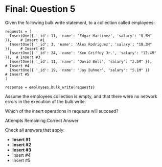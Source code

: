 # Final: Question 5

Given the following bulk write statement, to a collection called employees:

```
requests = [
  InsertOne({ '_id': 11, 'name': 'Edgar Martinez', 'salary': "8.5M" }),    # Insert #1
  InsertOne({ '_id': 3, 'name': 'Alex Rodriguez', 'salary': "18.3M" }),    # Insert #2
  InsertOne({ '_id': 24, 'name': 'Ken Griffey Jr.', 'salary': "12.4M" }),  # Insert #3
  InsertOne({ '_id': 11, 'name': 'David Bell', 'salary': "2.5M" }),        # Insert #4
  InsertOne({ '_id': 19, 'name': 'Jay Buhner', 'salary': "5.1M" })         # Insert #5
]

response = employees.bulk_write(requests)
```

Assume the employees collection is empty, and that there were no network errors in the execution of the bulk write.

Which of the insert operations in requests will succeed?

Attempts Remaining:Correct Answer

Check all answers that apply:

- **Insert #1**
- **Insert #2**
- **Insert #3**
- Insert #4
- Insert #5
